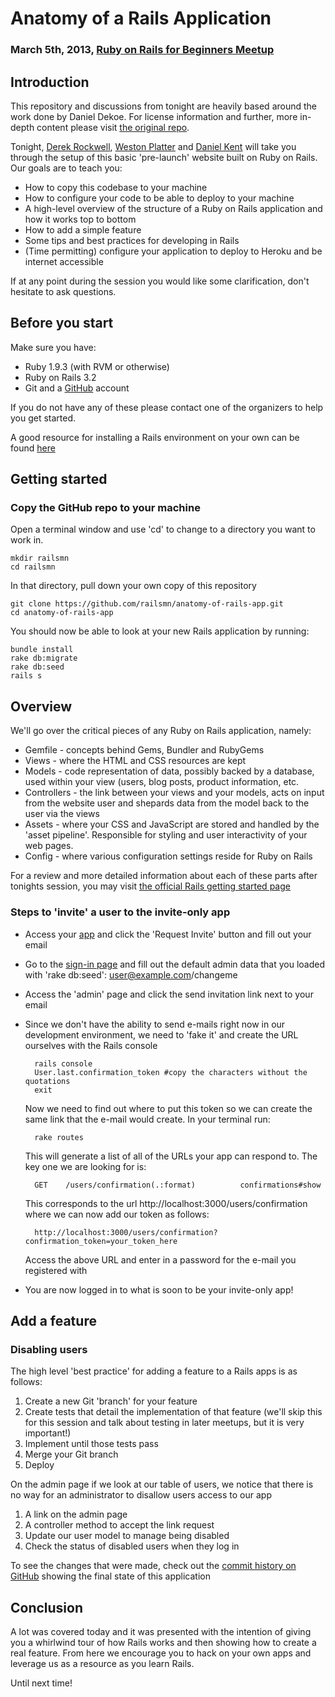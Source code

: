 # Anatomy of a Rails Application
### March 5th, 2013, [Ruby on Rails for Beginners Meetup](http://www.rails.mn)

## Introduction
This repository and discussions from tonight are heavily based around the work done by Daniel Dekoe. For license information and further, more in-depth content please visit [the original repo](https://github.com/RailsApps/rails-prelaunch-signup). 

Tonight, [Derek Rockwell](http://www.derekrockwell.com), [Weston Platter](http://www.twitter.com/westonplatter) and [Daniel Kent](http://www.twitter.com/thatdankent) will take you through the setup of this basic 'pre-launch' website built on Ruby on Rails. Our goals are to teach you:
* How to copy this codebase to your machine
* How to configure your code to be able to deploy to your machine
* A high-level overview of the structure of a Ruby on Rails application and how it works top to bottom
* How to add a simple feature
* Some tips and best practices for developing in Rails
* (Time permitting) configure your application to deploy to Heroku and be internet accessible

If at any point during the session you would like some clarification, don't hesitate to ask questions.

## Before you start
Make sure you have:
* Ruby 1.9.3 (with RVM or otherwise)
* Ruby on Rails 3.2
* Git and a [GitHub](https://github.com/signup/free) account

If you do not have any of these please contact one of the organizers to help you get started.

A good resource for installing a Rails environment on your own can be found [here](http://railsapps.github.com/installing-rails.html)

## Getting started
### Copy the GitHub repo to your machine
Open a terminal window and use 'cd' to change to a directory you want to work in.

	mkdir railsmn
	cd railsmn

In that directory, pull down your own copy of this repository 

	git clone https://github.com/railsmn/anatomy-of-rails-app.git
	cd anatomy-of-rails-app

You should now be able to look at your new Rails application by running:
	
	bundle install
	rake db:migrate
	rake db:seed
	rails s


## Overview
We'll go over the critical pieces of any Ruby on Rails application, namely:
* Gemfile - concepts behind Gems, Bundler and RubyGems
* Views - where the HTML and CSS resources are kept
* Models - code representation of data, possibly backed by a database, used within your view (users, blog posts, product information, etc. 
* Controllers - the link between your views and your models, acts on input from the website user and shepards data from the model back to the user via the views
* Assets - where your CSS and JavaScript are stored and handled by the 'asset pipeline'. Responsible for styling and user interactivity of your web pages.
* Config - where various configuration settings reside for Ruby on Rails

For a review and more detailed information about each of these parts after tonights session, you may visit [the official Rails getting started page](http://guides.rubyonrails.org/getting_started.html)

### Steps to 'invite' a user to the invite-only app

* Access your [app](http://localhost:3000) and click the 'Request Invite' button and fill out your email
* Go to the [sign-in page](http://localhost:3000/users/sign_in) and fill out the default admin data that you loaded with 'rake db:seed': user@example.com/changeme
* Access the 'admin' page and click the send invitation link next to your email
* Since we don't have the ability to send e-mails right now in our development environment, we need to 'fake it' and create the URL ourselves with the Rails console
	
		rails console
		User.last.confirmation_token #copy the characters without the quotations
		exit

	Now we need to find out where to put this token so we can create the same link that the e-mail would create. In your terminal run:

		rake routes

	This will generate a list of all of the URLs your app can respond to. The key one we are looking for is:

		GET    /users/confirmation(.:format)          confirmations#show

	This corresponds to the url http://localhost:3000/users/confirmation where we can now add our token as follows:

		http://localhost:3000/users/confirmation?confirmation_token=your_token_here

	Access the above URL and enter in a password for the e-mail you registered with

* You are now logged in to what is soon to be your invite-only app!


## Add a feature
### Disabling users
The high level 'best practice' for adding a feature to a Rails apps is as follows:

1. Create a new Git 'branch' for your feature
2. Create tests that detail the implementation of that feature (we'll skip this for this session and talk about testing in later meetups, but it is very important!)
3. Implement until those tests pass
4. Merge your Git branch 
5. Deploy

On the admin page if we look at our table of users, we notice that there is no way for an administrator to disallow users access to our app

1. A link on the admin page
2. A controller method to accept the link request 
3. Update our user model to manage being disabled
4. Check the status of disabled users when they log in

To see the changes that were made, check out the [commit history on GitHub](https://github.com/railsmn/anatomy-of-rails-app/commits/develop) showing the final state of this application

## Conclusion	

A lot was covered today and it was presented with the intention of giving you a whirlwind tour of how Rails works and then showing how to create a real feature. From here we encourage you to hack on your own apps and leverage us as a resource as you learn Rails.

Until next time!
	